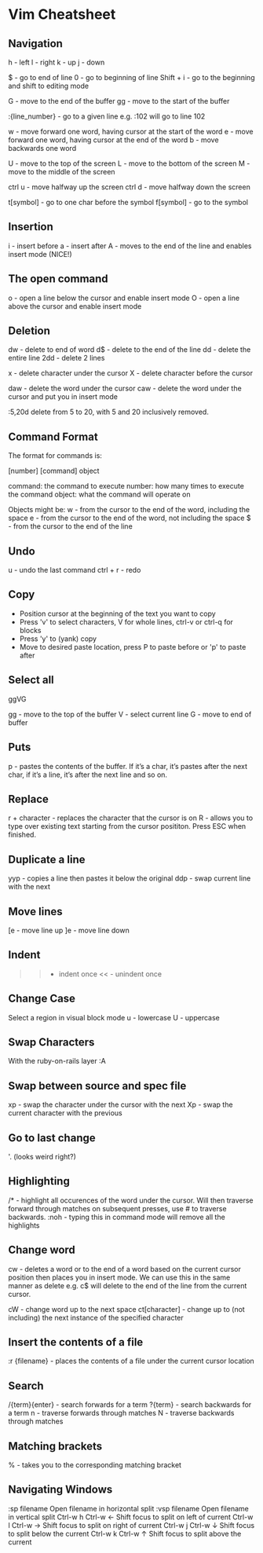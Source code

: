 # Vim Cheatsheet

## Navigation
h - left
l - right
k - up
j - down

$ - go to end of line
0 - go to beginning of line
Shift + i - go to the beginning and shift to editing mode

G - move to the end of the buffer
gg - move to the start of the buffer

:{line_number} - go to a given line e.g. :102 will go to line 102

w - move forward one word, having cursor at the start of the word
e - move forward one word, having cursor at the end of the word
b - move backwards one word

U - move to the top of the screen
L - move to the bottom of the screen
M - move to the middle of the screen

ctrl u - move halfway up the screen
ctrl d - move halfway down the screen

t[symbol] - go to one char before the symbol
f[symbol] - go to the symbol
## Insertion
i - insert before
a - insert after
A - moves to the end of the line and enables insert mode (NICE!)

## The open command
o - open a line below the cursor and enable insert mode
O - open a line above the cursor and enable insert mode

## Deletion
dw - delete to end of word
d$ - delete to the end of the line
dd - delete the entire line
2dd - delete 2 lines

x - delete character under the cursor
X - delete character before the cursor

daw - delete the word under the cursor
caw - delete the word under the cursor and put you in insert mode

:5,20d delete from 5 to 20, with 5 and 20 inclusively removed.

## Command Format
The format for commands is:

[number] [command] object

command: the command to execute
number: how many times to execute the command
object: what the command will operate on

Objects might be:
w - from the cursor to the end of the word, including the space
e - from the cursor to the end of the word, not including the space
$ - from the cursor to the end of the line

## Undo
u - undo the last command
ctrl + r - redo

## Copy
- Position cursor at the beginning of the text you want to copy
- Press 'v' to select characters, V for whole lines, ctrl-v or ctrl-q for blocks
- Press 'y' to (yank) copy
- Move to desired paste location, press P to paste before or 'p' to paste after

## Select all
ggVG

gg - move to the top of the buffer
V - select current line
G - move to end of buffer

## Puts
p - pastes the contents of the buffer.
If it’s a char, it’s pastes after the next char, if it’s a line, it’s after the next line and so on.

## Replace
r + character - replaces the character that the cursor is on
R - allows you to type over existing text starting from the cursor posititon.
Press ESC when finished.

## Duplicate a line
yyp - copies a line then pastes it below the original
ddp - swap current line with the next

## Move lines
[e - move line up
]e - move line down

## Indent
>> - indent once
<< - unindent once

## Change Case
Select a region in visual block mode
u - lowercase
U - uppercase

## Swap Characters
With the ruby-on-rails layer
:A

## Swap between source and spec file
xp - swap the character under the cursor with the next
Xp - swap the current character with the previous


## Go to last change
'. (looks weird right?)

## Highlighting
/* - highlight all occurences of the word under the cursor. Will then traverse forward through matches on subsequent presses, use # to traverse backwards.
:noh - typing this in command mode will remove all the highlights

## Change word
cw - deletes a word or to the end of a word based on the current cursor position then places you in insert mode.
We can use this in the same manner as delete e.g. c$ will delete to the end of the line from the current cursor.

cW - change word up to the next space
ct[character] - change up to (not including) the next instance of the specified character

## Insert the contents of a file
:r {filename} - places the contents of a file under the current cursor location

## Search
/{term}{enter} - search forwards for a term
?{term} - search backwards for a term
n - traverse forwards through matches
N - traverse backwards through matches

## Matching brackets
% - takes you to the corresponding matching bracket

## Navigating Windows

:sp filename	Open filename in horizontal split
:vsp filename	Open filename in vertical split
Ctrl-w h Ctrl-w ←	Shift focus to split on left of current
Ctrl-w l Ctrl-w →	Shift focus to split on right of current
Ctrl-w j Ctrl-w ↓	Shift focus to split below the current
Ctrl-w k Ctrl-w ↑	Shift focus to split above the current
